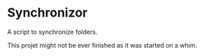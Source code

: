 # Synchronizor
A script to synchronize folders.

This projet might not be ever finished as it was started on a whim.
